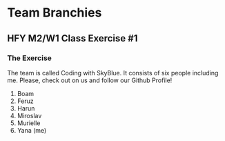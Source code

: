 # Team Branchies
## HFY M2/W1 Class Exercise #1
### The Exercise

The team is called Coding with SkyBlue. It consists of six people including me. Please, check out on us and follow our Github Profile!
1. Boam
2. Feruz
3. Harun
4. Miroslav
5. Murielle
6. Yana (me)
